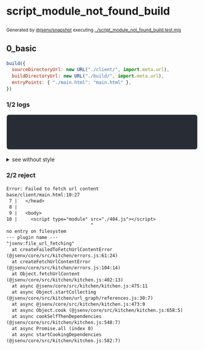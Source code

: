 # script_module_not_found_build

<sub>
  Generated by <a href="https://github.com/jsenv/core/tree/main/packages/independent/snapshot">@jsenv/snapshot</a> executing <a href="../script_module_not_found_build.test.mjs">../script_module_not_found_build.test.mjs</a>
</sub>

## 0_basic

```js
build({
  sourceDirectoryUrl: new URL("./client/", import.meta.url),
  buildDirectoryUrl: new URL("./build/", import.meta.url),
  entryPoints: { "./main.html": "main.html" },
})
```

### 1/2 logs

![img](script_module_not_found_build/0_basic/log_group.svg)

<details>
  <summary>see without style</summary>

```console

build "./main.html"
⠋ generate source graph
✖ failed to generate source graph

```

</details>


### 2/2 reject

```console
Error: Failed to fetch url content
base/client/main.html:10:27
 7 |   </head>
 8 | 
 9 |   <body>
10 |     <script type="module" src="./404.js"></script>
                               ^
no entry on filesystem
--- plugin name ---
"jsenv:file_url_fetching"
  at createFailedToFetchUrlContentError (@jsenv/core/src/kitchen/errors.js:61:24)
  at createFetchUrlContentError (@jsenv/core/src/kitchen/errors.js:104:14)
  at Object.fetchUrlContent (@jsenv/core/src/kitchen/kitchen.js:402:13)
  at async @jsenv/core/src/kitchen/kitchen.js:475:11
  at async Object.startCollecting (@jsenv/core/src/kitchen/url_graph/references.js:30:7)
  at async @jsenv/core/src/kitchen/kitchen.js:473:9
  at async Object.cook (@jsenv/core/src/kitchen/kitchen.js:658:5)
  at async cookSelfThenDependencies (@jsenv/core/src/kitchen/kitchen.js:548:7)
  at async Promise.all (index 0)
  at async startCookingDependencies (@jsenv/core/src/kitchen/kitchen.js:582:7)
```